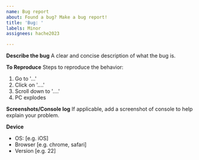 ```yaml
---
name: Bug report
about: Found a bug? Make a bug report!
title: 'Bug: '
labels: Minor
assignees: hache2023

---
```


**Describe the bug**
A clear and concise description of what the bug is.

**To Reproduce**
Steps to reproduce the behavior:
1. Go to '...'
2. Click on '....'
3. Scroll down to '....'
4. PC explodes

**Screenshots/Console log**
If applicable, add a screenshot of console to help explain your problem.

**Device**
 - OS: [e.g. iOS]
 - Browser [e.g. chrome, safari]
 - Version [e.g. 22]
